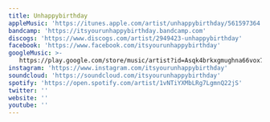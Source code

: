 ```yaml
---
title: Unhappybirthday
appleMusic: 'https://itunes.apple.com/artist/unhappybirthday/561597364'
bandcamp: 'https://itsyourunhappybirthday.bandcamp.com'
discogs: 'https://www.discogs.com/artist/2949423-unhappybirthday'
facebook: 'https://www.facebook.com/itsyourunhappybirthday'
googleMusic: >-
   https://play.google.com/store/music/artist?id=Asqk4brkxgmughna66vox7xdyhe
instagram: 'https://www.instagram.com/itsyourunhappybirthday'
soundcloud: 'https://soundcloud.com/itsyourunhappybirthday'
spotify: 'https://open.spotify.com/artist/1vNTiYXMbLRg7LgmnQ22jS'
twitter: ''
website: ''
youtube: ''
---
```

